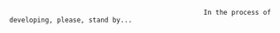                                                     In the process of developing, please, stand by...
